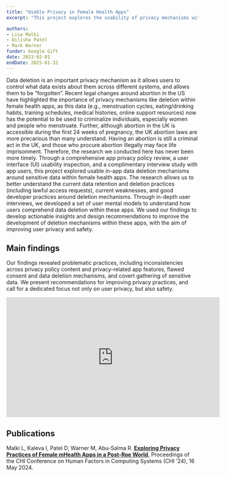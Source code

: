 ```yaml
---
title: "Usable Privacy in Female Health Apps"
excerpt: "This project explores the usability of privacy mechanisms within female mHealth apps, focusing on features that allow users to manage their data such as deletion and data portability mechanisms."

authors:
- Lisa Malki
- Dilisha Patel
- Mark Warner
funder: Google Gift
date: 2023-02-01
endDate: 2025-01-31
---
```


Data deletion is an important privacy mechanism as it allows users to control what data exists about them across different systems, and allows them to be “forgotten”. Recent legal changes around abortion in the US have highlighted the importance of privacy mechanisms like deletion within female health apps, as this data (e.g., menstruation cycles, eating/drinking habits, training schedules, medical histories, online support resources) now has the potential to be used to criminalize individuals, especially women and people who menstruate. Further, although abortion in the UK is accessible during the first 24 weeks of pregnancy, the UK abortion laws are more precarious than many understand. Having an abortion is still a criminal act in the UK, and those who procure abortion illegally may face life imprisonment. Therefore, the research we conducted here has never been more timely. Through a comprehensive app privacy policy review, a user interface (UI) usability inspection, and a complimentary interview study with app users, this project explored usable in-app data deletion mechanisms around sensitive data within female health apps. The research allows us to better understand the current data retention and deletion practices (including lawful access requests), current weaknesses, and good developer practices around deletion mechanisms. Through in-depth user interviews, we developed a set of user mental models to understand how users comprehend data deletion within these apps. We used our findings to develop actionable insights and design recommendations to improve the development of deletion mechanisms within these apps, with the aim of improving user privacy and safety.

## Main findings

Our findings revealed problematic practices, including inconsistencies across privacy policy content and privacy-related app features, flawed consent and data deletion mechanisms, and covert gathering of sensitive data. We present recommendations for improving privacy practices, and call for a dedicated focus not only on user privacy, but also safety.

<iframe width="560" height="315" src="https://www.youtube.com/embed/qwx8R6QM0aQ?si=ZfvfKJ-tlxYvr6DE" title="YouTube video player" frameborder="0" allow="accelerometer; autoplay; clipboard-write; encrypted-media; gyroscope; picture-in-picture; web-share" referrerpolicy="strict-origin-when-cross-origin" allowfullscreen></iframe>

## Publications

Malki L, Kaleva I, Patel D, Warner M, Abu-Salma R. **[Exploring Privacy Practices of Female mHealth Apps in a Post-Roe World](https://discovery.ucl.ac.uk/id/eprint/10188933)**, Proceedings of the CHI Conference on Human Factors in Computing Systems (CHI ’24), 16 May 2024.